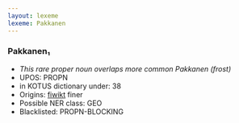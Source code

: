 ```yaml
---
layout: lexeme
lexeme: Pakkanen
---
```


###  Pakkanen₁

* _This rare proper noun overlaps more common *Pakkanen* (frost)_
* UPOS:  PROPN
* in KOTUS dictionary under:  38
* Origins: [fiwikt](https://fi.wiktionary.org/wiki/Pakkanen) finer 
* Possible NER class:  GEO
* Blacklisted:  PROPN-BLOCKING

